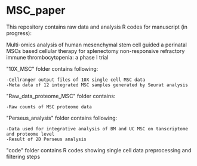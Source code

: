 # MSC_paper

This repository contains raw data and analysis R codes for manuscript (in progress): 

Multi-omics analysis of human mesenchymal stem cell guided a perinatal MSCs based cellular therapy for splenectomy non-responsive refractory immune thrombocytopenia: a phase I trial

"10X_MSC" folder contains following:
    
    -Cellranger output files of 10X single cell MSC data
    -Meta data of 12 integrated MSC samples generated by Seurat analysis 
    
"Raw_data_proteome_MSC" folder contains:
    
    -Raw counts of MSC proteome data

"Perseus_analysis" folder contains following:

    -Data used for integrative analysis of BM and UC MSC on tanscriptome and proteome level
    -Result of 2D Perseus analysis
    
"code" folder contains R codes showing single cell data preprocessing and filtering steps 
    
